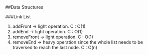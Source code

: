 ##Data Structures

###Link List

1. addFront -> light operation. C : O(1)
2. addEnd -> light operation. C : O(1)
3. removeFront -> light operation. C : O(1)
4. removeEnd -> heavy operation since the whole list needs to be traversed to reach the last node. C : O(n)

